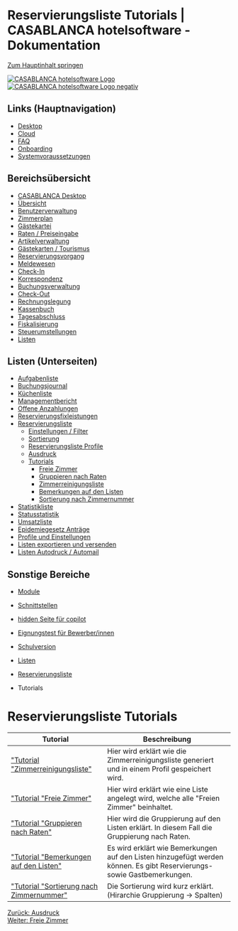# Reservierungsliste Tutorials | CASABLANCA hotelsoftware - Dokumentation

[Zum Hauptinhalt springen](https://docs.casablanca.at/desktop/lists/reservationlist/tutorials/#__docusaurus_skipToContent_fallback)

[![CASABLANCA hotelsoftware Logo](https://docs.casablanca.at/img/logo.png) ![CASABLANCA hotelsoftware Logo negativ](https://docs.casablanca.at/img/Casablanca_LOGO_2022_neg.png)](https://docs.casablanca.at/)

## Links (Hauptnavigation)

* [Desktop](https://docs.casablanca.at/desktop/)
* [Cloud](https://docs.casablanca.at/cloud/cloud_systems/)
* [FAQ](https://docs.casablanca.at/faq)
* [Onboarding](https://docs.casablanca.at/onboarding/fiscalization)
* [Systemvoraussetzungen](https://docs.casablanca.at/system_requirements)

## Bereichsübersicht

* [CASABLANCA Desktop](https://docs.casablanca.at/desktop/desktop/)
* [Übersicht](https://docs.casablanca.at/desktop/interface/)
* [Benutzerverwaltung](https://docs.casablanca.at/desktop/user_management/)
* [Zimmerplan](https://docs.casablanca.at/desktop/room_plan/)
* [Gästekartei](https://docs.casablanca.at/desktop/guest_profile/)
* [Raten / Preiseingabe](https://docs.casablanca.at/desktop/raten/)
* [Artikelverwaltung](https://docs.casablanca.at/desktop/articles/)
* [Gästekarten / Tourismus](https://docs.casablanca.at/desktop/guest_cards/)
* [Reservierungsvorgang](https://docs.casablanca.at/desktop/reservation_process/)
* [Meldewesen](https://docs.casablanca.at/desktop/registration/)
* [Check-In](https://docs.casablanca.at/desktop/check_in/)
* [Korrespondenz](https://docs.casablanca.at/desktop/correspondence/)
* [Buchungsverwaltung](https://docs.casablanca.at/desktop/account/)
* [Check-Out](https://docs.casablanca.at/desktop/check-out/)
* [Rechnungslegung](https://docs.casablanca.at/desktop/accounting/)
* [Kassenbuch](https://docs.casablanca.at/desktop/cashbook/)
* [Tagesabschluss](https://docs.casablanca.at/desktop/daily_closing/)
* [Fiskalisierung](https://docs.casablanca.at/desktop/fiscalization/)
* [Steuerumstellungen](https://docs.casablanca.at/desktop/tax_changes/)
* [Listen](https://docs.casablanca.at/desktop/lists/)

## Listen (Unterseiten)

* [Aufgabenliste](https://docs.casablanca.at/desktop/lists/todolist/)
* [Buchungsjournal](https://docs.casablanca.at/desktop/lists/booking_journal/)
* [Küchenliste](https://docs.casablanca.at/desktop/lists/catering_list/)
* [Managementbericht](https://docs.casablanca.at/desktop/lists/managementreport/)
* [Offene Anzahlungen](https://docs.casablanca.at/desktop/lists/deposit_list/)
* [Reservierungsfixleistungen](https://docs.casablanca.at/desktop/lists/fixed_reservation_services/)
* [Reservierungsliste](https://docs.casablanca.at/desktop/lists/reservationlist/)
  * [Einstellungen / Filter](https://docs.casablanca.at/desktop/lists/reservationlist/settings_filter)
  * [Sortierung](https://docs.casablanca.at/desktop/lists/reservationlist/sort)
  * [Reservierungsliste Profile](https://docs.casablanca.at/desktop/lists/reservationlist/profiles)
  * [Ausdruck](https://docs.casablanca.at/desktop/lists/reservationlist/print)
  * [Tutorials](https://docs.casablanca.at/desktop/lists/reservationlist/tutorials/)
    * [Freie Zimmer](https://docs.casablanca.at/desktop/lists/reservationlist/tutorials/free_rooms)
    * [Gruppieren nach Raten](https://docs.casablanca.at/desktop/lists/reservationlist/tutorials/group_by_rate)
    * [Zimmerreinigungsliste](https://docs.casablanca.at/desktop/lists/reservationlist/tutorials/housekeeping_list)
    * [Bemerkungen auf den Listen](https://docs.casablanca.at/desktop/lists/reservationlist/tutorials/remarks)
    * [Sortierung nach Zimmernummer](https://docs.casablanca.at/desktop/lists/reservationlist/tutorials/sort_by_roomnumber)
* [Statistikliste](https://docs.casablanca.at/desktop/lists/statistiklist/)
* [Statusstatistik](https://docs.casablanca.at/desktop/lists/statusstatistic/)
* [Umsatzliste](https://docs.casablanca.at/desktop/lists/saleslist/)
* [Epidemiegesetz Anträge](https://docs.casablanca.at/desktop/lists/epidemic_law/)
* [Profile und Einstellungen](https://docs.casablanca.at/desktop/lists/settings/)
* [Listen exportieren und versenden](https://docs.casablanca.at/desktop/lists/list_export/)
* [Listen Autodruck / Automail](https://docs.casablanca.at/desktop/lists/list_autoprint_automail/)

## Sonstige Bereiche

* [Module](https://docs.casablanca.at/desktop/module/)
* [Schnittstellen](https://docs.casablanca.at/desktop/interfaces/)
* [hidden Seite für copilot](https://docs.casablanca.at/desktop/hidden_copilot)
* [Eignungstest für Bewerber/innen](https://docs.casablanca.at/desktop/qualification)
* [Schulversion](https://docs.casablanca.at/desktop/schoolversion)

* [Listen](https://docs.casablanca.at/desktop/lists/)
* [Reservierungsliste](https://docs.casablanca.at/desktop/lists/reservationlist/)
* Tutorials

# Reservierungsliste Tutorials

| Tutorial | Beschreibung |
| --- | --- |
| ["Tutorial "Zimmerreinigungsliste"](https://docs.casablanca.at/desktop/lists/reservationlist/tutorials/housekeeping_list) | Hier wird erklärt wie die Zimmerreinigungsliste generiert und in einem Profil gespeichert wird. |
| ["Tutorial "Freie Zimmer"](https://docs.casablanca.at/desktop/lists/reservationlist/tutorials/free_rooms) | Hier wird erklärt wie eine Liste angelegt wird, welche alle "Freien Zimmer" beinhaltet. |
| ["Tutorial "Gruppieren nach Raten"](https://docs.casablanca.at/desktop/lists/reservationlist/tutorials/group_by_rate) | Hier wird die Gruppierung auf den Listen erklärt. In diesem Fall die Gruppierung nach Raten. |
| ["Tutorial "Bemerkungen auf den Listen"](https://docs.casablanca.at/desktop/lists/reservationlist/tutorials/remarks) | Es wird erklärt wie Bemerkungen auf den Listen hinzugefügt werden können. Es gibt Reservierungs- sowie Gastbemerkungen. |
| ["Tutorial "Sortierung nach Zimmernummer"](https://docs.casablanca.at/desktop/lists/reservationlist/tutorials/sort_by_roomnumber) | Die Sortierung wird kurz erklärt. (Hirarchie Gruppierung -> Spalten) |

[Zurück: Ausdruck](https://docs.casablanca.at/desktop/lists/reservationlist/print)  
[Weiter: Freie Zimmer](https://docs.casablanca.at/desktop/lists/reservationlist/tutorials/free_rooms)